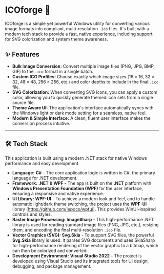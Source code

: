 # ICOforge 🎨

ICOforge is a simple yet powerful Windows utility for converting various image formats into compliant, multi-resolution `.ico` files. It's built with a modern tech stack to provide a fast, native experience, including support for SVG colorization and system theme awareness.

## ✨ Features

- **Bulk Image Conversion:** Convert multiple image files (PNG, JPG, BMP, GIF) to the `.ico` format in a single batch.
- **Custom ICO Profiles:** Choose exactly which image sizes ($16 \times 16$, $32 \times 32$, $48 \times 48$, $256 \times 256$, etc.) and color depths to include in the final `.ico` file.
- **SVG Colorization:** When converting SVG icons, you can apply a custom color, allowing you to quickly generate themed icon sets from a single source file.
- **Theme Aware UI:** The application's interface automatically syncs with the Windows light or dark mode setting for a seamless, native feel.
- **Modern & Simple Interface:** A clean, fluent user interface makes the conversion process intuitive.

***

## 🛠️ Tech Stack

This application is built using a modern .NET stack for native Windows performance and easy development.

- **Language:** **C#** - The core application logic is written in C#, the primary language for .NET development.
- **Framework:** **.NET & WPF** - The app is built on the **.NET** platform with **Windows Presentation Foundation (WPF)** for the user interface, ensuring a responsive and native experience.
- **UI Library:** **WPF-UI** - To achieve a modern look and feel, and to handle automatic light/dark theme switching, the project uses the **WPF-UI** library (<https://github.com/lepoco/wpfui>). This provides WinUI-inspired controls and styles.
- **Raster Image Processing:** **ImageSharp** - This high-performance .NET library is used for reading standard image files (PNG, JPG, etc.), resizing them, and encoding the final multi-resolution `.ico` file.
- **Vector Graphics (SVG):** **Svg.Skia** - To support SVG files, the powerful **Svg.Skia** library is used. It parses SVG documents and uses SkiaSharp for high-performance rendering of the vector graphic to a bitmap, which can then be colorized and converted.
- **Development Environment:** **Visual Studio 2022** - The project is developed using Visual Studio and its integrated tools for UI design, debugging, and package management.

